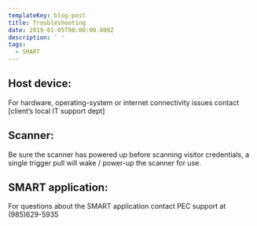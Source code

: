 ```yaml
---
templateKey: blog-post
title: Troubleshooting
date: 2019-01-05T00:00:00.000Z
description: ' '
tags:
  - SMART
---
```

## Host device:

For hardware, operating-system or internet connectivity issues contact \[client’s local IT support dept]

## Scanner:

Be sure the scanner has powered up before scanning visitor credentials, a single trigger pull will wake / power-up the scanner for use.

## SMART application:

For questions about the SMART application contact PEC support at (985)629-5935
